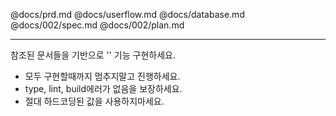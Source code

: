 @docs/prd.md
@docs/userflow.md
@docs/database.md
@docs/002/spec.md
@docs/002/plan.md

---

참조된 문서들을 기반으로 '' 기능 구현하세요.

- 모두 구현할때까지 멈추지말고 진행하세요.
- type, lint, build에러가 없음을 보장하세요.
- 절대 하드코딩된 값을 사용하지마세요.
